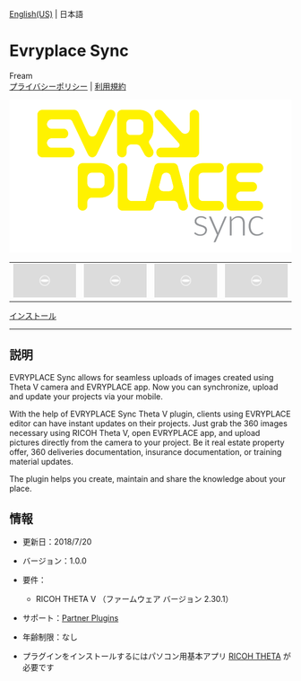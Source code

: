 [English(US)](README.md) | 日本語

# Evryplace Sync
Fream  
[プライバシーポリシー](../../README.ja.md#%E3%83%97%E3%83%A9%E3%82%A4%E3%83%90%E3%82%B7%E3%83%BC%E3%83%9D%E3%83%AA%E3%82%B7%E3%83%BC) | [利用規約](../../README.ja.md#%E5%88%A9%E7%94%A8%E8%A6%8F%E7%B4%84)

<div align="center">
 <img src="1.png">
 <table>
  <tr>
   <td><img src="../../resources/common/img/noimg.png"></td>
   <td><img src="../../resources/common/img/noimg.png"></td>
   <td><img src="../../resources/common/img/noimg.png"></td>
   <td><img src="../../resources/common/img/noimg.png"></td>
  </tr>
 </table>
</div>

[インストール](https://link.ricoh360.com/plugins/pl.fream.evryplace.evrytheta/apk)

***

## 説明
EVRYPLACE Sync allows for seamless uploads of images created using Theta V camera and EVRYPLACE app. Now you can synchronize, upload and update your projects via your mobile.  
  
With the help of EVRYPLACE Sync Theta V plugin, clients using EVRYPLACE editor can have instant updates on their projects. Just grab the 360 images necessary using RICOH Theta V, open EVRYPLACE app, and upload pictures directly from the camera to your project. Be it real estate property offer, 360 deliveries documentation, insurance documentation, or training material updates.  
  
The plugin helps you create, maintain and share the knowledge about your place.  

## 情報
  * 更新日：2018/7/20
  * バージョン：1.0.0
  * 要件：
    * RICOH THETA V （ファームウェア バージョン 2.30.1）
  * サポート：[Partner Plugins](https://www.evryplace.com/contact)
  * 年齢制限：なし

* プラグインをインストールするにはパソコン用基本アプリ [RICOH THETA](https://theta360.com/ja/about/application/pc.html#app-detail-01) が必要です

